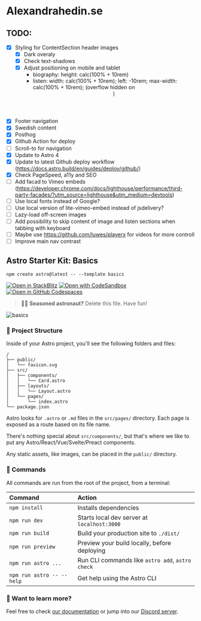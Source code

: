 # Alexandrahedin.se

## TODO:

- [x] Styling for ContentSection header images
    - [x] Dark overaly
    - [x] Check text-shadows
    - [x] Adjust positioning on mobile and tablet
        - biography: height: calc(100% + 10rem)
        - listen: 
            width: calc(100% + 10rem);
            left: -10rem;
            max-width: calc(100% + 10rem);
            (overflow hidden on <header>)
- [x] Footer navigation
- [x] Swedish content
- [x] Posthog
- [x] Github Action for deploy
- [ ] Scroll-to for navigation
- [x] Update to Astro 4
- [x] Update to latest Github deploy workflow (https://docs.astro.build/en/guides/deploy/github/)
- [x] Check PageSpeed, a11y and SEO
- [ ] Add facad to Vimeo embeds (https://developer.chrome.com/docs/lighthouse/performance/third-party-facades/?utm_source=lighthouse&utm_medium=devtools)
- [ ] Use local fonts instead of Google?
- [ ] Use local version of lite-vimeo-embed instead of jsdelivery?
- [ ] Lazy-load off-screen images
- [ ] Add possibility to skip content of image and listen sections when tabbing with keyboard
- [ ] Maybe use https://github.com/luwes/playerx for videos for more controll
- [ ] Improve main nav contrast

## Astro Starter Kit: Basics

```
npm create astro@latest -- --template basics
```

[![Open in StackBlitz](https://developer.stackblitz.com/img/open_in_stackblitz.svg)](https://stackblitz.com/github/withastro/astro/tree/latest/examples/basics)
[![Open with CodeSandbox](https://assets.codesandbox.io/github/button-edit-lime.svg)](https://codesandbox.io/p/sandbox/github/withastro/astro/tree/latest/examples/basics)
[![Open in GitHub Codespaces](https://github.com/codespaces/badge.svg)](https://codespaces.new/withastro/astro?devcontainer_path=.devcontainer/basics/devcontainer.json)

> 🧑‍🚀 **Seasoned astronaut?** Delete this file. Have fun!

![basics](https://user-images.githubusercontent.com/4677417/186188965-73453154-fdec-4d6b-9c34-cb35c248ae5b.png)


### 🚀 Project Structure

Inside of your Astro project, you'll see the following folders and files:

```
/
├── public/
│   └── favicon.svg
├── src/
│   ├── components/
│   │   └── Card.astro
│   ├── layouts/
│   │   └── Layout.astro
│   └── pages/
│       └── index.astro
└── package.json
```

Astro looks for `.astro` or `.md` files in the `src/pages/` directory. Each page is exposed as a route based on its file name.

There's nothing special about `src/components/`, but that's where we like to put any Astro/React/Vue/Svelte/Preact components.

Any static assets, like images, can be placed in the `public/` directory.

### 🧞 Commands

All commands are run from the root of the project, from a terminal:

| Command                   | Action                                           |
| :------------------------ | :----------------------------------------------- |
| `npm install`             | Installs dependencies                            |
| `npm run dev`             | Starts local dev server at `localhost:3000`      |
| `npm run build`           | Build your production site to `./dist/`          |
| `npm run preview`         | Preview your build locally, before deploying     |
| `npm run astro ...`       | Run CLI commands like `astro add`, `astro check` |
| `npm run astro -- --help` | Get help using the Astro CLI                     |

### 👀 Want to learn more?

Feel free to check [our documentation](https://docs.astro.build) or jump into our [Discord server](https://astro.build/chat).
